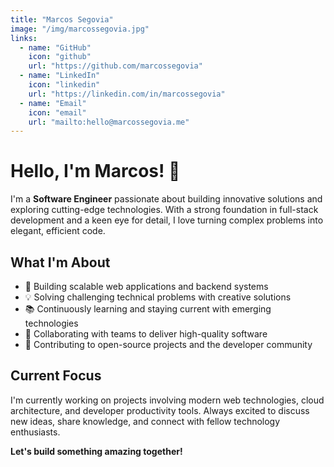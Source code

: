 ```yaml
---
title: "Marcos Segovia"
image: "/img/marcossegovia.jpg"
links:
  - name: "GitHub"
    icon: "github"
    url: "https://github.com/marcossegovia"
  - name: "LinkedIn"
    icon: "linkedin"
    url: "https://linkedin.com/in/marcossegovia"
  - name: "Email"
    icon: "email"
    url: "mailto:hello@marcossegovia.me"
---
```


# Hello, I'm Marcos! 👋

I'm a **Software Engineer** passionate about building innovative solutions and exploring cutting-edge technologies. With a strong foundation in full-stack development and a keen eye for detail, I love turning complex problems into elegant, efficient code.

## What I'm About

- 🚀 Building scalable web applications and backend systems
- 💡 Solving challenging technical problems with creative solutions  
- 📚 Continuously learning and staying current with emerging technologies
- 🤝 Collaborating with teams to deliver high-quality software
- 🌱 Contributing to open-source projects and the developer community

## Current Focus

I'm currently working on projects involving modern web technologies, cloud architecture, and developer productivity tools. Always excited to discuss new ideas, share knowledge, and connect with fellow technology enthusiasts.

**Let's build something amazing together!**